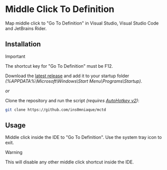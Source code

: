 # Middle Click To Definition

Map middle click to "Go To Definition" in Visual Studio, Visual Studio Code and JetBrains Rider.

## Installation

> [!IMPORTANT]
> The shortcut key for "Go To Definition" must be F12.

Download the [latest release](https://github.com/ins0mniaque/mctd/releases) and add it to your startup folder _(%APPDATA%\Microsoft\Windows\Start Menu\Programs\Startup)_.

_or_

Clone the repository and run the script _(requires [AutoHotkey v2](https://www.autohotkey.com/v2))_:

```bash
git clone https://github.com/ins0mniaque/mctd
```

## Usage

Middle click inside the IDE to "Go To Definition". Use the system tray icon to exit.

> [!WARNING]
> This will disable any other middle click shortcut inside the IDE.